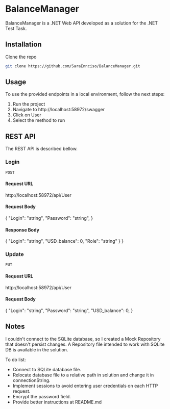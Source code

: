# BalanceManager

BalanceManager is a .NET Web API developed as a solution for the .NET Test Task.

## Installation

Clone the repo
```bash
git clone https://github.com/SaraEnnciso/BalanceManager.git
```

## Usage

To use the provided endpoints in a local environment, follow the next steps: 

1. Run the project
2. Navigate to http://localhost:58972/swagger
3. Click on User
4. Select the method to run

## REST API

The REST API is described bellow.

### Login
`POST`

#### Request URL
http://localhost:58972/api/User

#### Request Body
{
  "Login": "string",
  "Password": "string",
}

#### Response Body
{
  "Login": "string",
  "USD_balance": 0,
  "Role": "string"
  }
}

### Update
`PUT`

#### Request URL
http://localhost:58972/api/User

#### Request Body
{
  "Login": "string",
  "Password": "string",
  "USD_balance": 0,
}

## Notes

I couldn't connect to the SQLite database, so I created a Mock Repository that doesn't persist changes. A Repository file intended to work with SQLite DB is available in the solution.

To do list:
- Connect to SQLite database file.
- Relocate database file to a relative path in solution and change it in connectionString.
- Implement sessions to avoid entering user credentials on each HTTP request.
- Encrypt the password field.
- Provide better instructions at README.md
